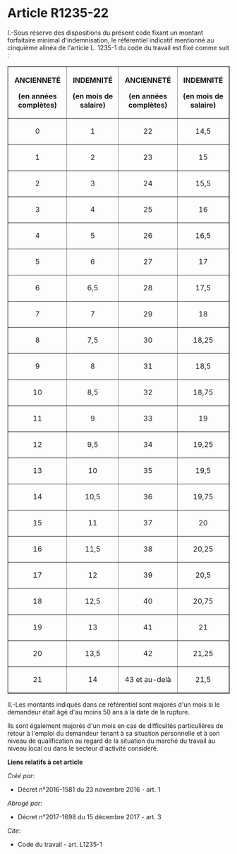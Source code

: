 # Article R1235-22

I.-Sous réserve des dispositions du présent code fixant un montant forfaitaire minimal d'indemnisation, le référentiel
indicatif mentionné au cinquième alinéa de l'article L. 1235-1 du code du travail est fixé comme suit : 

<table align="center" border="1" width="720">
    <tbody>
      <tr>
        <th>

ANCIENNETÉ 

(en années complètes) </th>
        <th>

INDEMNITÉ 

(en mois de salaire) </th>
        <th>

ANCIENNETÉ 

(en années complètes) </th>
        <th>

INDEMNITÉ 

(en mois de salaire) </th>
      </tr>
      <tr>
        <td align="center" valign="middle">

0 </td>
        <td valign="middle" align="center">

1 </td>
        <td valign="middle" align="center">

22 </td>
        <td valign="middle" align="center">

14,5 </td>
      </tr>
      <tr>
        <td valign="middle" align="center">

1 </td>
        <td align="center" valign="middle">

2 </td>
        <td valign="middle" align="center">

23 </td>
        <td valign="middle" align="center">

15 </td>
      </tr>
      <tr>
        <td valign="middle" align="center">

2 </td>
        <td valign="middle" align="center">

3 </td>
        <td valign="middle" align="center">

24 </td>
        <td align="center" valign="middle">

15,5 </td>
      </tr>
      <tr>
        <td align="center" valign="middle">

3 </td>
        <td align="center" valign="middle">

4 </td>
        <td align="center" valign="middle">

25 </td>
        <td valign="middle" align="center">

16 </td>
      </tr>
      <tr>
        <td align="center" valign="middle">

4 </td>
        <td valign="middle" align="center">

5 </td>
        <td align="center" valign="middle">

26 </td>
        <td valign="middle" align="center">

16,5 </td>
      </tr>
      <tr>
        <td valign="middle" align="center">

5 </td>
        <td valign="middle" align="center">

6 </td>
        <td align="center" valign="middle">

27 </td>
        <td valign="middle" align="center">

17 </td>
      </tr>
      <tr>
        <td align="center" valign="middle">

6 </td>
        <td align="center" valign="middle">

6,5 </td>
        <td valign="middle" align="center">

28 </td>
        <td valign="middle" align="center">

17,5 </td>
      </tr>
      <tr>
        <td valign="middle" align="center">

7 </td>
        <td align="center" valign="middle">

7 </td>
        <td valign="middle" align="center">

29 </td>
        <td valign="middle" align="center">

18 </td>
      </tr>
      <tr>
        <td valign="middle" align="center">

8 </td>
        <td align="center" valign="middle">

7,5 </td>
        <td valign="middle" align="center">

30 </td>
        <td valign="middle" align="center">

18,25 </td>
      </tr>
      <tr>
        <td valign="middle" align="center">

9 </td>
        <td valign="middle" align="center">

8 </td>
        <td align="center" valign="middle">

31 </td>
        <td align="center" valign="middle">

18,5 </td>
      </tr>
      <tr>
        <td valign="middle" align="center">

10 </td>
        <td align="center" valign="middle">

8,5 </td>
        <td valign="middle" align="center">

32 </td>
        <td valign="middle" align="center">

18,75 </td>
      </tr>
      <tr>
        <td valign="middle" align="center">

11 </td>
        <td valign="middle" align="center">

9 </td>
        <td valign="middle" align="center">

33 </td>
        <td align="center" valign="middle">

19 </td>
      </tr>
      <tr>
        <td align="center" valign="middle">

12 </td>
        <td align="center" valign="middle">

9,5 </td>
        <td align="center" valign="middle">

34 </td>
        <td valign="middle" align="center">

19,25 </td>
      </tr>
      <tr>
        <td valign="middle" align="center">

13 </td>
        <td valign="middle" align="center">

10 </td>
        <td align="center" valign="middle">

35 </td>
        <td align="center" valign="middle">

19,5 </td>
      </tr>
      <tr>
        <td align="center" valign="middle">

14 </td>
        <td align="center" valign="middle">

10,5 </td>
        <td valign="middle" align="center">

36 </td>
        <td valign="middle" align="center">

19,75 </td>
      </tr>
      <tr>
        <td valign="middle" align="center">

15 </td>
        <td valign="middle" align="center">

11 </td>
        <td align="center" valign="middle">

37 </td>
        <td align="center" valign="middle">

20 </td>
      </tr>
      <tr>
        <td valign="middle" align="center">

16 </td>
        <td valign="middle" align="center">

11,5 </td>
        <td align="center" valign="middle">

38 </td>
        <td valign="middle" align="center">

20,25 </td>
      </tr>
      <tr>
        <td valign="middle" align="center">

17 </td>
        <td valign="middle" align="center">

12 </td>
        <td align="center" valign="middle">

39 </td>
        <td align="center" valign="middle">

20,5 </td>
      </tr>
      <tr>
        <td align="center" valign="middle">

18 </td>
        <td align="center" valign="middle">

12,5 </td>
        <td align="center" valign="middle">

40 </td>
        <td valign="middle" align="center">

20,75 </td>
      </tr>
      <tr>
        <td align="center" valign="middle">

19 </td>
        <td align="center" valign="middle">

13 </td>
        <td valign="middle" align="center">

41 </td>
        <td valign="middle" align="center">

21 </td>
      </tr>
      <tr>
        <td align="center" valign="middle">

20 </td>
        <td align="center" valign="middle">

13,5 </td>
        <td valign="middle" align="center">

42 </td>
        <td align="center" valign="middle">

21,25 </td>
      </tr>
      <tr>
        <td align="center" valign="middle">

21 </td>
        <td align="center" valign="middle">

14 </td>
        <td align="center" valign="middle">

43 et au-delà </td>
        <td valign="middle" align="center">

21,5 </td>
      </tr>
    </tbody>
  </table>

II.-Les montants indiqués dans ce référentiel sont majorés d'un mois si le demandeur était âgé d'au moins 50 ans à la date de
la rupture. 

Ils sont également majorés d'un mois en cas de difficultés particulières de retour à l'emploi du demandeur tenant à sa
situation personnelle et à son niveau de qualification au regard de la situation du marché du travail au niveau local ou dans
le secteur d'activité considéré.

**Liens relatifs à cet article**

_Créé par_:

  - Décret n°2016-1581 du 23 novembre 2016 - art. 1

_Abrogé par_:

  - Décret n°2017-1698 du 15 décembre 2017 - art. 3

_Cite_:

  - Code du travail - art. L1235-1
